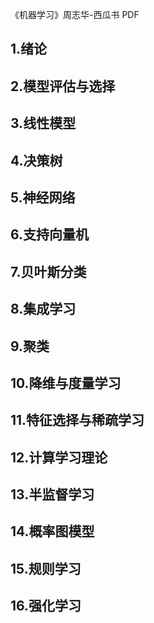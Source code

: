 《机器学习》周志华-西瓜书 PDF

## 1.绪论
## 2.模型评估与选择
## 3.线性模型
## 4.决策树
## 5.神经网络
## 6.支持向量机
## 7.贝叶斯分类
## 8.集成学习
## 9.聚类
## 10.降维与度量学习
## 11.特征选择与稀疏学习
## 12.计算学习理论
## 13.半监督学习
## 14.概率图模型
## 15.规则学习
## 16.强化学习
